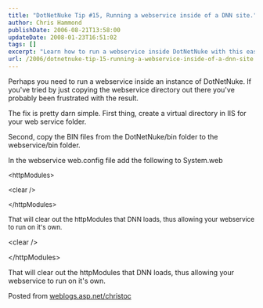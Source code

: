 ```yaml
---
title: "DotNetNuke Tip #15, Running a webservice inside of a DNN site."
author: Chris Hammond
publishDate: 2006-08-21T13:58:00
updateDate: 2008-01-23T16:51:02
tags: []
excerpt: "Learn how to run a webservice inside DotNetNuke with this easy fix. Create a virtual directory, copy BIN files, and modify web.config for seamless integration."
url: /2006/dotnetnuke-tip-15-running-a-webservice-inside-of-a-dnn-site  # Use the generated URL with year
---
```

<p>Perhaps you need to run a webservice inside an instance of DotNetNuke. If you&#39;ve tried by just copying the webservice directory out there you&#39;ve probably been frustrated with the result.</p><p>The fix is pretty darn simple. First thing, create a virtual directory in IIS for your web service folder.</p><p>Second, copy the BIN files from the DotNetNuke/bin folder to the webservice/bin folder.</p><p>In the webservice web.config file add the following to System.web</p><p><font size="2">&lt;httpModules&gt;<p>&lt;clear /&gt;</p><p>&lt;/httpModules&gt;</p><p>That will clear out the httpModules that DNN loads, thus allowing your webservice to run on it&#39;s own.</p></font></p><p>&lt;clear /&gt;</p><p>&lt;/httpModules&gt;</p><p>That will clear out the httpModules that DNN loads, thus allowing your webservice to run on it&#39;s own.</p> Posted from <A href="https://weblogs.asp.net/christoc/">weblogs.asp.net/christoc</a>

